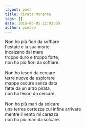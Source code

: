 ```yaml
---
layout: post
title: Pirata Morente
tags: []
date: 2016-06-05 22:03:00
author: pietro
---
```

Non ho più fiori da soffiare<br/>l'estate e la sua morte<br/>incalzano dal mare<br/>troppo duro e troppo forte,<br/>non ho più fiori da soffiare.<br/><br/>Non ho tesori da cercare<br/>terre nuove da esplorare<br/>mappe oscure senza data<br/>fatte da un altro pirata,<br/>non ho tesori da cercare.<br/><br/>Non ho più mari da solcare<br/>una terrea certezza cui infine arrivare<br/>mentre il vento mi carezza<br/>non ho più mari da solcare.
